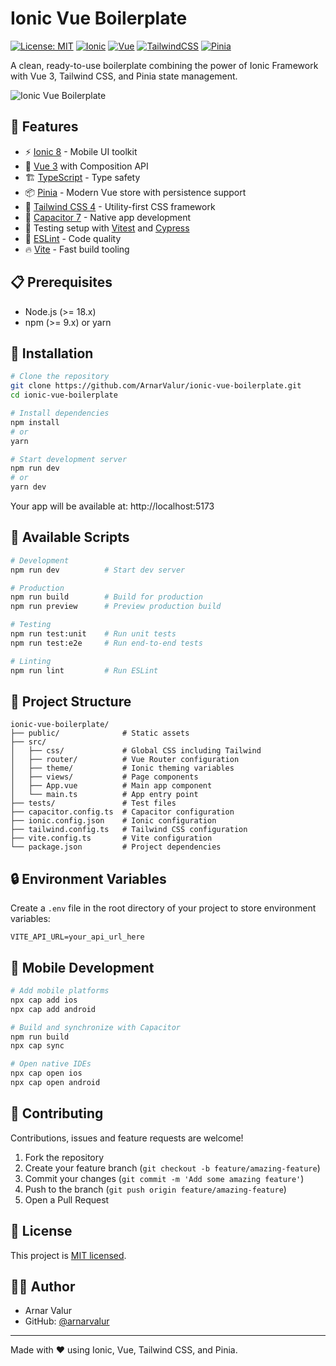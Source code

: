 # Ionic Vue Boilerplate

[![License: MIT](https://img.shields.io/badge/License-MIT-yellow.svg)](https://opensource.org/licenses/MIT)
[![Ionic](https://img.shields.io/badge/Ionic-8.0.0-3880FF.svg)](https://ionicframework.com/)
[![Vue](https://img.shields.io/badge/Vue-3.3-4FC08D.svg)](https://vuejs.org/)
[![TailwindCSS](https://img.shields.io/badge/TailwindCSS-4.1-38B2AC.svg)](https://tailwindcss.com/)
[![Pinia](https://img.shields.io/badge/Pinia-3.0-yellow.svg)](https://pinia.vuejs.org/)

A clean, ready-to-use boilerplate combining the power of Ionic Framework with Vue 3, Tailwind CSS, and Pinia state management.

![Ionic Vue Boilerplate](https://via.placeholder.com/800x400?text=Ionic+Vue+Boilerplate)

## 🚀 Features

- ⚡️ [Ionic 8](https://ionicframework.com/) - Mobile UI toolkit
- 🖖 [Vue 3](https://v3.vuejs.org/) with Composition API
- 🏗️ [TypeScript](https://www.typescriptlang.org/) - Type safety
- 📦 [Pinia](https://pinia.vuejs.org/) - Modern Vue store with persistence support
- 🎨 [Tailwind CSS 4](https://tailwindcss.com/) - Utility-first CSS framework
- 📱 [Capacitor 7](https://capacitorjs.com/) - Native app development
- 🧪 Testing setup with [Vitest](https://vitest.dev/) and [Cypress](https://www.cypress.io/)
- 📝 [ESLint](https://eslint.org/) - Code quality
- 🔥 [Vite](https://vitejs.dev/) - Fast build tooling

## 📋 Prerequisites

- Node.js (>= 18.x)
- npm (>= 9.x) or yarn

## 🔧 Installation

```bash
# Clone the repository
git clone https://github.com/ArnarValur/ionic-vue-boilerplate.git
cd ionic-vue-boilerplate

# Install dependencies
npm install
# or
yarn

# Start development server
npm run dev
# or
yarn dev
```

Your app will be available at: http://localhost:5173

## 📝 Available Scripts

```bash
# Development
npm run dev          # Start dev server

# Production
npm run build        # Build for production
npm run preview      # Preview production build

# Testing
npm run test:unit    # Run unit tests
npm run test:e2e     # Run end-to-end tests

# Linting
npm run lint         # Run ESLint
```

## 📁 Project Structure

```
ionic-vue-boilerplate/
├── public/              # Static assets
├── src/
│   ├── css/             # Global CSS including Tailwind
│   ├── router/          # Vue Router configuration
│   ├── theme/           # Ionic theming variables
│   ├── views/           # Page components
│   ├── App.vue          # Main app component
│   └── main.ts          # App entry point
├── tests/               # Test files
├── capacitor.config.ts  # Capacitor configuration
├── ionic.config.json    # Ionic configuration
├── tailwind.config.ts   # Tailwind CSS configuration
├── vite.config.ts       # Vite configuration
└── package.json         # Project dependencies
```

## 🔒 Environment Variables

Create a `.env` file in the root directory of your project to store environment variables:

```
VITE_API_URL=your_api_url_here
```

## 📱 Mobile Development

```bash
# Add mobile platforms
npx cap add ios
npx cap add android

# Build and synchronize with Capacitor
npm run build
npx cap sync

# Open native IDEs
npx cap open ios
npx cap open android
```

## 🤝 Contributing

Contributions, issues and feature requests are welcome!

1. Fork the repository
2. Create your feature branch (`git checkout -b feature/amazing-feature`)
3. Commit your changes (`git commit -m 'Add some amazing feature'`)
4. Push to the branch (`git push origin feature/amazing-feature`)
5. Open a Pull Request

## 📄 License

This project is [MIT licensed](LICENSE).

## 👨‍💻 Author

- Arnar Valur
- GitHub: [@arnarvalur](https://github.com/ArnarValur)

---

Made with ❤️ using Ionic, Vue, Tailwind CSS, and Pinia.
